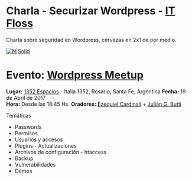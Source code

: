 # Charla - Securizar Wordpress - [IT Floss](http://www.meetup.com/es-ES/FLOSS_Ros/)

Charla sobre seguridad en Wordpress, cervezas en 2x1 de por medio.

[![N|Solid](https://secure.meetupstatic.com/photos/event/1/c/0/6/global_454987174.jpeg)](http://itfloss.rocks/)

# Evento: [Wordpress Meetup](http://www.meetup.com/es-ES/wordpress-rosario/)
**Lugar:** [1352 Espacios](https://www.facebook.com/1352espacios/) - Italia 1352, Rosario, Santa Fe, Argentina
**Fecha:** 19 de Abril de 2017      
**Hora:** Desde las 18:45 Hs.
**Oradores:** [Ezequiel Cardinali](https://twitter.com/ezq) + [Julián G. Butti](https://www.syloper.com/)
 
Temáticas
  - Passwords
  - Permisos
  - Usuarios y accesos
  - Plugins - Actualizaciones
  - Archivos de configuración - htaccess
  - Backup
  - Vulnerabilidades
  - Demos
 
